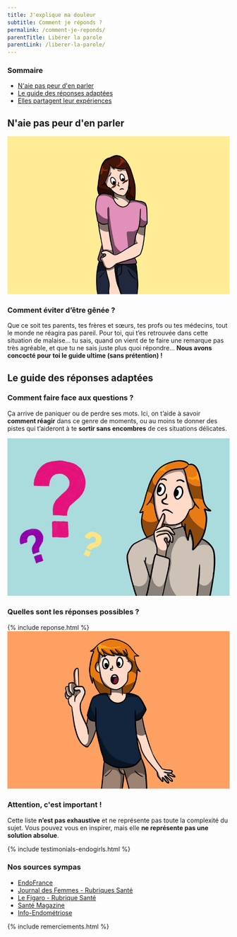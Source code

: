 ```yaml
---
title: J'explique ma douleur
subtitle: Comment je réponds ?
permalink: /comment-je-reponds/
parentTitle: Libérer la parole
parentLink: /liberer-la-parole/
---
```


<section class="sources section">
    <div class="container">
        <div class="row">
            <h3>Sommaire</h3>
            <ul class="d-flex flex-column justify-content-lg-between flex-lg-row">
                <li><a href="#sect1">N'aie pas peur d'en parler</a></li>
                <li><a href="#sect2">Le guide des réponses adaptées</a></li>
                <li><a href="#sect3">Elles partagent leur expériences</a></li>
            </ul>
        </div>
    </div>
</section>
<section id="sect1" class="section">
    <div class="container">
        <h2><span>N'aie pas peur d'en parler</span></h2>
        <div class="row d-flex justify-content-lg-between">
            <img class="col-lg-6" src="/assets/images/content/gene.jpg">
            <div class="col-lg-5 d-flex justify-content-center flex-column">
                <h3>Comment éviter d’être gênée ?</h3>
                <p>Que ce soit tes parents, tes frères et sœurs, tes profs ou tes médecins, tout le monde ne réagira pas pareil.
                Pour toi, qui t’es retrouvée dans cette situation de malaise... tu sais, quand on vient de te faire une remarque pas très agréable, et que tu ne sais juste plus quoi répondre... <b>Nous avons concocté pour toi le guide ultime (sans prétention) !</b></p>
            </div>
        </div>
    </div>
</section>
<section id="sect2" class="section">
    <div class="container section">
        <h2><span>Le guide des réponses adaptées</span></h2>
        <div class="row d-flex justify-content-lg-between">
            <div class="col-lg-5 d-flex justify-content-center flex-column">
                <h3>Comment faire face aux questions ?</h3>
                <p>Ça arrive de paniquer ou de perdre ses mots. Ici, on t’aide à savoir <b>comment réagir</b> dans ce genre de moments, ou au moins te donner des pistes qui t’aideront à te <b>sortir sans encombres</b> de ces situations délicates. </p>
            </div>
            <img class="col-lg-6 d-flex justify-content-center flex-column" src="/assets/images/content/question.jpg">
        </div>
    </div>
    <div class="container">
    <h3 class="mb-3">Quelles sont les réponses possibles ?</h3>
    {% include reponse.html %}
    </div>
    <div class="container">
        <div class="row d-flex justify-content-lg-between">
            <img class="col-lg-6 mb-3" src="/assets/images/content/attention.jpg">
            <div class="col-lg-5 d-flex justify-content-center flex-column">
                <h3>Attention, c'est important !</h3>
                <p>Cette liste <b>n’est pas exhaustive</b> et ne représente pas toute la complexité du sujet. Vous pouvez vous en inspirer, mais elle <b>ne représente pas une solution absolue</b>.</p>
            </div>
        </div>
    </div> 
</section>
<section id="sect3" class="section">
    {% include testimonials-endogirls.html %}
</section>
<section class="sources section">
    <div class="container">
        <div class="row">
            <h3>Nos sources sympas</h3>
            <ul class="d-flex flex-column justify-content-lg-between flex-lg-row">
                <li><a href="https://www.endofrance.org/">EndoFrance</a></li>
                <li><a href="https://sante.journaldesfemmes.fr/">Journal des Femmes - Rubriques Santé</a></li>
                <li><a href="https://sante.lefigaro.fr/sante/maladie/endometriose/est-ce-que-cest-grave#:~:text=L'endom%C3%A9triose%20est%20une%20maladie,infertilit%C3%A9%20chez%20la%20femme%20jeune">Le Figaro - Rubrique Santé</a></li>
                <li><a href="https://www.santemagazine.fr/sante/maladies/maladies-gynecologiques/endometriose/10-choses-a-savoir-sur-lendometriose-172548">Santé Magazine</a></li>
                <li><a href="https://www.info-endometriose.fr/lendometriose-cest-quoi/quest-ce-que-lendometriose/">Info-Endométriose</a></li>
            </ul>
            {% include remerciements.html %}
        </div>
    </div>
</section>